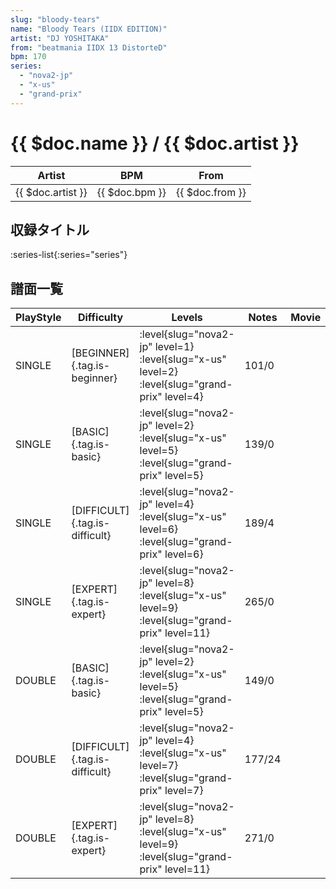 ```yaml
---
slug: "bloody-tears"
name: "Bloody Tears (IIDX EDITION)"
artist: "DJ YOSHITAKA"
from: "beatmania IIDX 13 DistorteD"
bpm: 170
series:
  - "nova2-jp"
  - "x-us"
  - "grand-prix"
---
```


# {{ $doc.name }} / {{ $doc.artist }}

|Artist|BPM|From|
|------|---|----|
|{{ $doc.artist }}|{{ $doc.bpm }}|{{ $doc.from }}|

## 収録タイトル

:series-list{:series="series"}

## 譜面一覧

|PlayStyle|Difficulty|Levels|Notes|Movie|
|---------|----------|------|-----|-----|
|SINGLE|[BEGINNER]{.tag.is-beginner}|<div class="field is-grouped is-grouped-multiline"> :level{slug="nova2-jp" level=1} :level{slug="x-us" level=2} :level{slug="grand-prix" level=4}</div>|101/0||
|SINGLE|[BASIC]{.tag.is-basic}|<div class="field is-grouped is-grouped-multiline"> :level{slug="nova2-jp" level=2} :level{slug="x-us" level=5} :level{slug="grand-prix" level=5}</div>|139/0||
|SINGLE|[DIFFICULT]{.tag.is-difficult}|<div class="field is-grouped is-grouped-multiline"> :level{slug="nova2-jp" level=4} :level{slug="x-us" level=6} :level{slug="grand-prix" level=6}</div>|189/4||
|SINGLE|[EXPERT]{.tag.is-expert}|<div class="field is-grouped is-grouped-multiline"> :level{slug="nova2-jp" level=8} :level{slug="x-us" level=9} :level{slug="grand-prix" level=11}</div>|265/0||
|DOUBLE|[BASIC]{.tag.is-basic}|<div class="field is-grouped is-grouped-multiline"> :level{slug="nova2-jp" level=2} :level{slug="x-us" level=5} :level{slug="grand-prix" level=5}</div>|149/0||
|DOUBLE|[DIFFICULT]{.tag.is-difficult}|<div class="field is-grouped is-grouped-multiline"> :level{slug="nova2-jp" level=4} :level{slug="x-us" level=7} :level{slug="grand-prix" level=7}</div>|177/24||
|DOUBLE|[EXPERT]{.tag.is-expert}|<div class="field is-grouped is-grouped-multiline"> :level{slug="nova2-jp" level=8} :level{slug="x-us" level=9} :level{slug="grand-prix" level=11}</div>|271/0||
